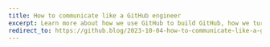 ```yaml
---
title: How to communicate like a GitHub engineer
excerpt: Learn more about how we use GitHub to build GitHub, how we turned our guiding communications principles into prescriptive practices to manage our internal communications signal-to-noise ratio, and how you can contribute to the ongoing conversation.
redirect_to: https://github.blog/2023-10-04-how-to-communicate-like-a-github-engineer-our-principles-practices-and-tools/
---
```

